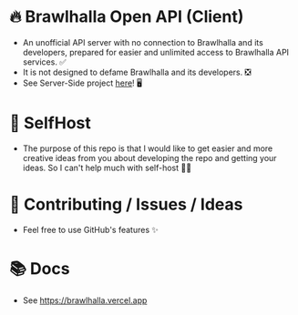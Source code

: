 # 🔥 Brawlhalla Open API (Client)
- An unofficial API server with no connection to Brawlhalla and its developers, prepared for easier and unlimited access to Brawlhalla API services. ✅
- It is not designed to defame Brawlhalla and its developers. ❎
- See Server-Side project [here](https://github.com/barbarbar338/bh-open-api/)! 🖥️

# 💢 SelfHost
- The purpose of this repo is that I would like to get easier and more creative ideas from you about developing the repo and getting your ideas. So I can't help much with self-host 🤷‍♂️

# 🔗 Contributing / Issues / Ideas
- Feel free to use GitHub's features ✨

# 📚 Docs
- See https://brawlhalla.vercel.app
